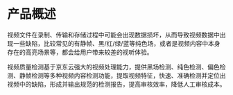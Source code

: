
# 产品概述

视频文件在录制、传输和存储过程中可能会出现数据损坏，从而导致视频数据中出现一些缺陷，比较常见的有静帧、黑/红/绿/蓝等纯色场，或者是视频内容中本身存在的高亮场景等，都会给用户带来较差的视听体验。

视频质量检测基于京东云强大的视频处理能力，提供黑场检测、纯色检测、偏色检测、静帧检测等多种视频内容检测功能，提取视频特征，快速、准确检测并定位出视频中的缺陷，形成并输出规范的检测报告，提高审核效率，降低人工审核成本。
